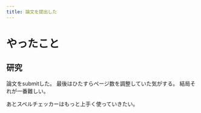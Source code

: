 ```yaml
---
title: 論文を提出した
---
```


# やったこと

## 研究

論文をsubmitした。
最後はひたすらページ数を調整していた気がする。
結局それが一番難しい。

あとスペルチェッカーはもっと上手く使っていきたい。
